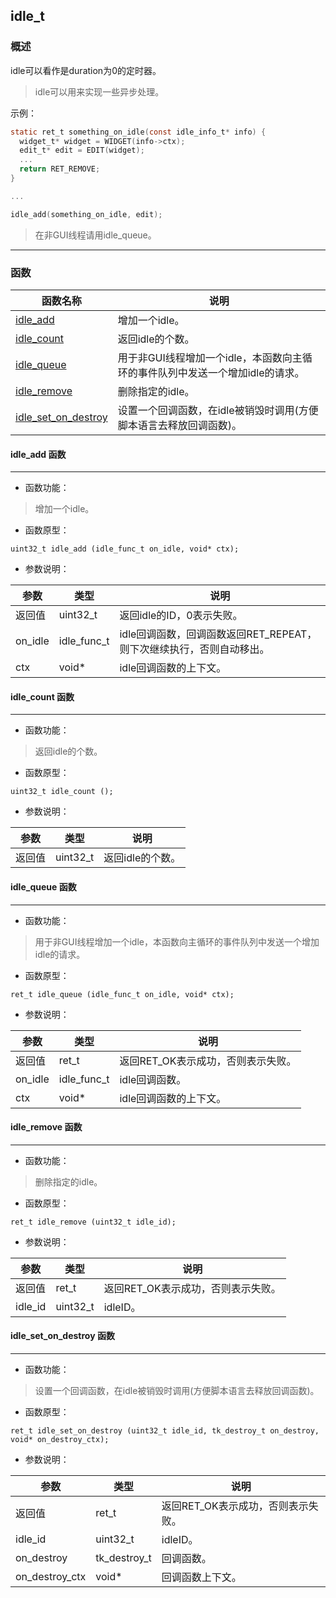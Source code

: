 ## idle\_t
### 概述
idle可以看作是duration为0的定时器。 > idle可以用来实现一些异步处理。 示例： ```c static ret_t something_on_idle(const idle_info_t* info) {   widget_t* widget = WIDGET(info->ctx);   edit_t* edit = EDIT(widget);   ...   return RET_REMOVE; } ... idle_add(something_on_idle, edit); ``` > 在非GUI线程请用idle\_queue。
----------------------------------
### 函数
<p id="idle_t_methods">

| 函数名称 | 说明 | 
| -------- | ------------ | 
| <a href="#idle_t_idle_add">idle\_add</a> | 增加一个idle。 |
| <a href="#idle_t_idle_count">idle\_count</a> | 返回idle的个数。 |
| <a href="#idle_t_idle_queue">idle\_queue</a> | 用于非GUI线程增加一个idle，本函数向主循环的事件队列中发送一个增加idle的请求。 |
| <a href="#idle_t_idle_remove">idle\_remove</a> | 删除指定的idle。 |
| <a href="#idle_t_idle_set_on_destroy">idle\_set\_on\_destroy</a> | 设置一个回调函数，在idle被销毁时调用(方便脚本语言去释放回调函数)。 |
#### idle\_add 函数
-----------------------

* 函数功能：

> <p id="idle_t_idle_add">增加一个idle。

* 函数原型：

```
uint32_t idle_add (idle_func_t on_idle, void* ctx);
```

* 参数说明：

| 参数 | 类型 | 说明 |
| -------- | ----- | --------- |
| 返回值 | uint32\_t | 返回idle的ID，0表示失败。 |
| on\_idle | idle\_func\_t | idle回调函数，回调函数返回RET\_REPEAT，则下次继续执行，否则自动移出。 |
| ctx | void* | idle回调函数的上下文。 |
#### idle\_count 函数
-----------------------

* 函数功能：

> <p id="idle_t_idle_count">返回idle的个数。

* 函数原型：

```
uint32_t idle_count ();
```

* 参数说明：

| 参数 | 类型 | 说明 |
| -------- | ----- | --------- |
| 返回值 | uint32\_t | 返回idle的个数。 |
#### idle\_queue 函数
-----------------------

* 函数功能：

> <p id="idle_t_idle_queue">用于非GUI线程增加一个idle，本函数向主循环的事件队列中发送一个增加idle的请求。

* 函数原型：

```
ret_t idle_queue (idle_func_t on_idle, void* ctx);
```

* 参数说明：

| 参数 | 类型 | 说明 |
| -------- | ----- | --------- |
| 返回值 | ret\_t | 返回RET\_OK表示成功，否则表示失败。 |
| on\_idle | idle\_func\_t | idle回调函数。 |
| ctx | void* | idle回调函数的上下文。 |
#### idle\_remove 函数
-----------------------

* 函数功能：

> <p id="idle_t_idle_remove">删除指定的idle。

* 函数原型：

```
ret_t idle_remove (uint32_t idle_id);
```

* 参数说明：

| 参数 | 类型 | 说明 |
| -------- | ----- | --------- |
| 返回值 | ret\_t | 返回RET\_OK表示成功，否则表示失败。 |
| idle\_id | uint32\_t | idleID。 |
#### idle\_set\_on\_destroy 函数
-----------------------

* 函数功能：

> <p id="idle_t_idle_set_on_destroy">设置一个回调函数，在idle被销毁时调用(方便脚本语言去释放回调函数)。

* 函数原型：

```
ret_t idle_set_on_destroy (uint32_t idle_id, tk_destroy_t on_destroy, void* on_destroy_ctx);
```

* 参数说明：

| 参数 | 类型 | 说明 |
| -------- | ----- | --------- |
| 返回值 | ret\_t | 返回RET\_OK表示成功，否则表示失败。 |
| idle\_id | uint32\_t | idleID。 |
| on\_destroy | tk\_destroy\_t | 回调函数。 |
| on\_destroy\_ctx | void* | 回调函数上下文。 |
